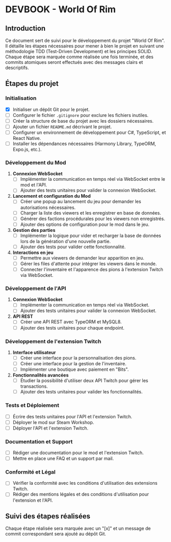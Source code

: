 # DEVBOOK - World Of Rim

## Introduction

Ce document sert de suivi pour le développement du projet "World Of Rim". Il détaille les étapes nécessaires pour mener à bien le projet en suivant une méthodologie TDD (Test-Driven Development) et les principes SOLID. Chaque étape sera marquée comme réalisée une fois terminée, et des commits atomiques seront effectués avec des messages clairs et descriptifs.

## Étapes du projet

### Initialisation

- [x] Initialiser un dépôt Git pour le projet.
- [ ] Configurer le fichier `.gitignore` pour exclure les fichiers inutiles.
- [ ] Créer la structure de base du projet avec les dossiers nécessaires.
- [ ] Ajouter un fichier `README.md` décrivant le projet.
- [ ] Configurer un environnement de développement pour C#, TypeScript, et React Native.
- [ ] Installer les dépendances nécessaires (Harmony Library, TypeORM, Expo.js, etc.).

### Développement du Mod

1. **Connexion WebSocket**
   - [ ] Implémenter la communication en temps réel via WebSocket entre le mod et l'API.
   - [ ] Ajouter des tests unitaires pour valider la connexion WebSocket.

2. **Lancement et configuration du Mod**
   - [ ] Créer une popup au lancement du jeu pour demander les autorisations nécessaires.
   - [ ] Charger la liste des viewers et les enregistrer en base de données.
   - [ ] Générer des factions procédurales pour les viewers non enregistrés.
   - [ ] Ajouter des options de configuration pour le mod dans le jeu.

3. **Gestion des parties**
   - [ ] Implémenter la logique pour vider et recharger la base de données lors de la génération d'une nouvelle partie.
   - [ ] Ajouter des tests pour valider cette fonctionnalité.

4. **Interactions en jeu**
   - [ ] Permettre aux viewers de demander leur apparition en jeu.
   - [ ] Gérer les files d'attente pour intégrer les viewers dans le monde.
   - [ ] Connecter l'inventaire et l'apparence des pions à l'extension Twitch via WebSocket.

### Développement de l'API

1. **Connexion WebSocket**
   - [ ] Implémenter la communication en temps réel via WebSocket.
   - [ ] Ajouter des tests unitaires pour valider la connexion WebSocket.

2. **API REST**
   - [ ] Créer une API REST avec TypeORM et MySQL8.
   - [ ] Ajouter des tests unitaires pour chaque endpoint.

### Développement de l'extension Twitch

1. **Interface utilisateur**
   - [ ] Créer une interface pour la personnalisation des pions.
   - [ ] Créer une interface pour la gestion de l'inventaire.
   - [ ] Implémenter une boutique avec paiement en "Bits".

2. **Fonctionnalités avancées**
   - [ ] Étudier la possibilité d'utiliser deux API Twitch pour gérer les transactions.
   - [ ] Ajouter des tests unitaires pour valider les fonctionnalités.

### Tests et Déploiement

- [ ] Écrire des tests unitaires pour l'API et l'extension Twitch.
- [ ] Déployer le mod sur Steam Workshop.
- [ ] Déployer l'API et l'extension Twitch.

### Documentation et Support

- [ ] Rédiger une documentation pour le mod et l'extension Twitch.
- [ ] Mettre en place une FAQ et un support par mail.

### Conformité et Légal

- [ ] Vérifier la conformité avec les conditions d'utilisation des extensions Twitch.
- [ ] Rédiger des mentions légales et des conditions d'utilisation pour l'extension et l'API.

## Suivi des étapes réalisées

Chaque étape réalisée sera marquée avec un "[x]" et un message de commit correspondant sera ajouté au dépôt Git.
